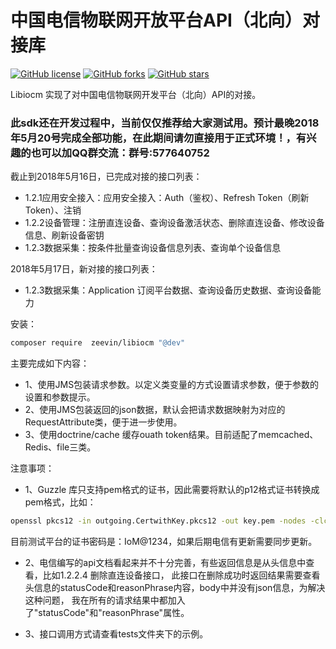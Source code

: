 中国电信物联网开放平台API（北向）对接库
=======================

[![GitHub license](https://img.shields.io/github/license/zeevin/libiocm.svg)](https://github.com/zeevin/libiocm/blob/master/LICENSE)
[![GitHub forks](https://img.shields.io/github/forks/zeevin/libiocm.svg)](https://github.com/zeevin/libiocm/network)
[![GitHub stars](https://img.shields.io/github/stars/zeevin/libiocm.svg)](https://github.com/zeevin/libiocm/stargazers)

Libiocm 实现了对中国电信物联网开发平台（北向）API的对接。

### 此sdk还在开发过程中，当前仅仅推荐给大家测试用。预计最晚2018年5月20号完成全部功能，在此期间请勿直接用于正式环境！，有兴趣的也可以加QQ群交流：群号:577640752

截止到2018年5月16日，已完成对接的接口列表：
- 1.2.1应用安全接入：应用安全接入：Auth（鉴权）、Refresh Token（刷新Token）、注销
- 1.2.2设备管理：注册直连设备、查询设备激活状态、删除直连设备、修改设备信息、刷新设备密钥
- 1.2.3数据采集：按条件批量查询设备信息列表、查询单个设备信息


2018年5月17日，新对接的接口列表：
- 1.2.3数据采集：Application 订阅平台数据、查询设备历史数据、查询设备能力

安装：
```bash
composer require  zeevin/libiocm "@dev"
```

主要完成如下内容：

- 1、使用JMS包装请求参数。以定义类变量的方式设置请求参数，便于参数的设置和参数提示。
- 2、使用JMS包装返回的json数据，默认会把请求数据映射为对应的RequestAttribute类，便于进一步使用。
- 3、使用doctrine/cache 缓存ouath token结果。目前适配了memcached、Redis、file三类。

注意事项：
- 1、Guzzle 库只支持pem格式的证书，因此需要将默认的p12格式证书转换成pem格式，比如：
```bash
openssl pkcs12 -in outgoing.CertwithKey.pkcs12 -out key.pem -nodes -clcerts
```
目前测试平台的证书密码是：IoM@1234，如果后期电信有更新需要同步更新。

- 2、电信编写的api文档看起来并不十分完善，有些返回信息是从头信息中查看，比如1.2.2.4 删除直连设备接口，
此接口在删除成功时返回结果需要查看头信息的statusCode和reasonPhrase内容，body中并没有json信息，为解决这种问题，
我在所有的请求结果中都加入了"statusCode"和"reasonPhrase"属性。

- 3、接口调用方式请查看tests文件夹下的示例。